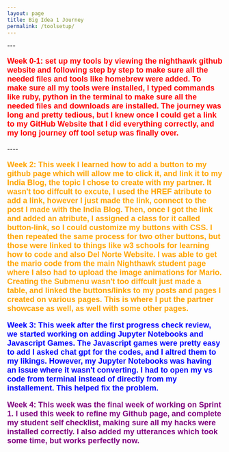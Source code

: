 ```yaml
---
layout: page
title: Big Idea 1 Journey
permalink: /toolsetup/
--- 
```


<html>
<body>
---
<p style="font-size:90%; color: Red; font: bold 18px Arial, sans-serif;">Week 0-1: set up my tools by viewing the nighthawk github website and following step by step to make sure all the needed files and tools like homebrew were added. To make sure all my tools were installed, I typed commands like ruby, python in the terminal to make sure all the needed files and downloads are installed. The journey was long and pretty tedious, but I knew once I could get a link to my GitHub Website that I did everything correctly, and my long journey off tool setup was finally over. </p>
----
 
 <p style="font-size:90%; color: Orange; font: bold 18px Arial, sans-serif;">Week 2: This week I learned how to add a button to my github page which will allow me to click it, and link it to my India Blog, the topic I chose to create with my partner. It wasn't too diffcult to excute, I used the HREF atribute to add a link, however I just made the link, connect to the post I made with the India Blog. Then, once I got the link and added an atribute, I assigned a class for it called button-link, so I could customize my buttons with CSS. I then repeated the same process for two other buttons, but those were linked to things like w3 schools for learning how to code and also Del Norte Website. I was able to get the mario code from the main Nighthawk student page where I also had to upload the image animations for Mario. Creating the Submenu wasn't too diffcult just made a table, and linked the buttons/links to my posts and pages I created on various pages. This is where I put the partner showcase as well, as well with some other pages.  </p>

 
 <p style="font-size:90%; color: Blue; font: bold 18px Arial, sans-serif;">Week 3: This week after the first progress check review, we started working on adding Jupyter Notebooks and Javascript Games. The Javascript games were pretty easy to add I asked chat gpt for the codes, and I altred them to my likings. However, my Jupyter Notebooks was having an issue where it wasn't converting. I had to open my vs code from terminal instead of directly from my installement. This helped fix the problem. </p>

 <p style="font-size:90%; color: Purple; font: bold 18px Arial, sans-serif;">Week 4: This week was the final week of working on Sprint 1. I used this week to refine my Github page, and complete my student self checklist, making sure all my hacks were installed correctly. I also added my utterances which took some time, but works perfectly now. </p>
</body>
</html>
